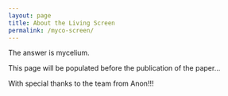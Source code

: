 ```yaml
---
layout: page
title: About the Living Screen
permalink: /myco-screen/
---
```


The answer is mycelium.


This page will be populated before the publication of the paper...



With special thanks to the team from Anon!!!

